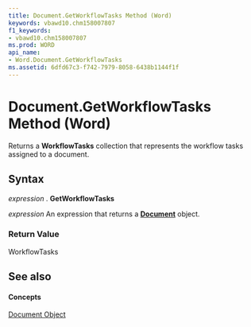 ```yaml
---
title: Document.GetWorkflowTasks Method (Word)
keywords: vbawd10.chm158007807
f1_keywords:
- vbawd10.chm158007807
ms.prod: WORD
api_name:
- Word.Document.GetWorkflowTasks
ms.assetid: 6dfd67c3-f742-7979-8058-6438b1144f1f
---
```



# Document.GetWorkflowTasks Method (Word)

Returns a **WorkflowTasks** collection that represents the workflow tasks assigned to a document.


## Syntax

 _expression_ . **GetWorkflowTasks**

 _expression_ An expression that returns a **[Document](document-object-word.md)** object.


### Return Value

WorkflowTasks


## See also


#### Concepts


[Document Object](document-object-word.md)


